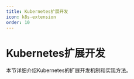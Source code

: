 ```yaml
---
title: Kubernetes扩展开发
icon: k8s-extension
order: 10
---
```


# Kubernetes扩展开发

本节详细介绍Kubernetes的扩展开发机制和实现方法。
